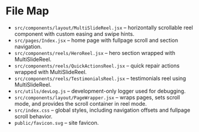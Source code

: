 # File Map

- `src/components/layout/MultiSlideReel.jsx` – horizontally scrollable reel component with custom easing and swipe hints.
- `src/pages/Index.jsx` – home page with fullpage scroll and section navigation.
- `src/components/reels/HeroReel.jsx` – hero section wrapped with MultiSlideReel.
- `src/components/reels/QuickActionsReel.jsx` – quick repair actions wrapped with MultiSlideReel.
- `src/components/reels/TestimonialsReel.jsx` – testimonials reel using MultiSlideReel.
- `src/utils/devLog.js` – development-only logger used for debugging.
- `src/components/layout/PageWrapper.jsx` – wraps pages, sets scroll mode, and provides the scroll container in reel mode.
- `src/index.css` – global styles, including navigation offsets and fullpage scroll behavior.
- `public/favicon.svg` – site favicon.
